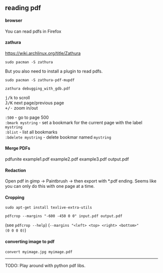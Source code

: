 ## reading pdf

#### browser

You can read pdfs in Firefox

#### zathura

https://wiki.archlinux.org/title/Zathura

```
sudo pacman -S zathura
```
But you also need to install a plugin to read pdfs.

```
sudo pacman -S zathura-pdf-mupdf
```

```
zathura debugging_with_gdb.pdf
```
<kbd>j/k</kbd> to scroll\
<kbd>J/K</kbd> next page/previous page\
<kbd>+/-</kbd> zoom in/out

`:500` - go to page 500\
`:bmark mystring` - set a bookmark for the current page with the label `mystring`\
`:blist` - list all bookmarks\
`:bdelete mystring` - delete bookmar named `mystring`

#### Merge PDFs

pdfunite example1.pdf example2.pdf example3.pdf output.pdf

#### Redaction

Open pdf in gimp -> Paintbrush -> then export with *.pdf ending.
Seems like you can only do this with one page at a time.

#### Cropping

```
sudo apt-get install texlive-extra-utils
```

```
pdfcrop --margins "-600 -450 0 0" input.pdf output.pdf
```

(see `pdfcrop --help`)
(`--margins "<left> <top> <right> <bottom>"                    (0 0 0 0)`)

#### converting image to pdf

```
convert myimage.jpg myimage.pdf
```

***
TODO: Play around with python pdf libs.
